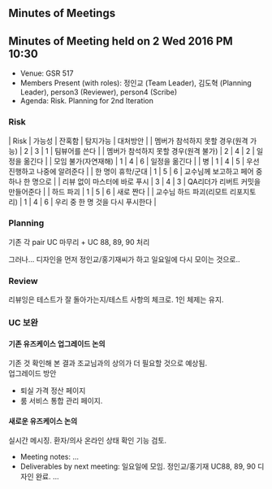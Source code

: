 Minutes of Meetings
-------------------

## Minutes of Meeting held on 2 Wed 2016 PM 10:30
- Venue: GSR 517
- Members Present (with roles): 정인교 (Team Leader), 김도혁 (Planning Leader), person3 (Reviewer), person4 (Scribe)
- Agenda: Risk. Planning for 2nd Iteration

### Risk

| Risk    | 가능성 | 잔혹함 | 탐지가능 | 대처방안 |
| 멤버가 참석하지 못할 경우(원격 가능) | 2 | 3 | 1 | 팀뷰어를 쓴다 |
| 멤버가 참석하지 못할 경우(원격 불가) | 2 | 4 | 2 | 일정을 옮긴다 |
| 모임 불가(자연재해) | 1 | 4 | 6 | 일정을 옮긴다 |
| 병 | 1 | 4 | 5 | 우선 진행하고 나중에 알려준다 |
| 한 명이 휴학/군대 | 1 | 5 | 6 | 교수님께 보고하고 페어 중 하나 한 명으로 |
| 리뷰 없이 마스터에 바로 푸시 | 3 | 4 | 3 | QA리더가 리버트 커밋을 만들어준다 |
| 하드 파괴 | 1 | 5 | 6 | 새로 짠다 |
| 교수님 하드 파괴(리모트 리포지토리) | 1 | 4 | 6 | 우리 중 한 명 것을 다시 푸시한다 |

### Planning

기존 각 pair UC 마무리 + UC 88, 89, 90 처리  

그러나... 디자인을 먼저 정인교/홍기재씨가 하고 일요일에 다시 모이는 것으로..

### Review

리뷰잉은 테스트가 잘 돌아가는지/테스트 사항의 체크로. 1인 체제는 유지.

### UC 보완

#### 기존 유즈케이스 업그레이드 논의
기존 것 확인해 본 결과 조교님과의 상의가 더 필요할 것으로 예상됨.  
업그레이드 방안

* 퇴실 가격 정산 페이지
* 룸 서비스 통합 관리 페이지.

#### 새로운 유즈케이스 논의
실시간 메시징. 환자/의사 온라인 상태 확인 기능 검토.  


- Meeting notes:
  ...
- Deliverables by next meeting:
일요일에 모임. 정인교/홍기재 UC88, 89, 90 디자인 완료.
  ...